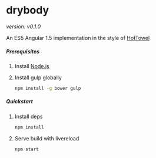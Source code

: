 # drybody 
_version: v0.1.0_

An ES5 Angular 1.5 implementation in the style of [HotTowel](https://github.com/johnpapa/generator-hottowel)

##### Prerequisites

1. Install [Node.js](https://nodejs.org)

2. Install gulp globally

    ```bash
    npm install -g bower gulp
    ```

##### Quickstart

1. Install deps

    ```bash
    npm install 
    ```

2. Serve build with livereload

    ```bash
    npm start
    ```
